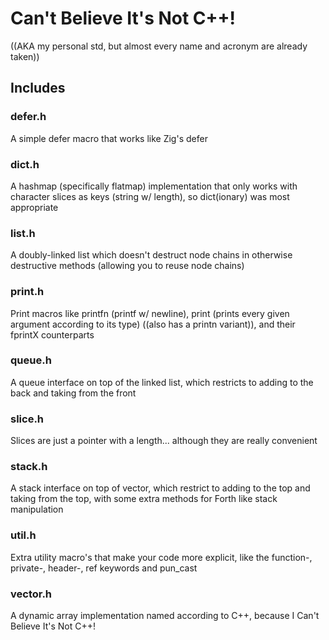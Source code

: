 # Can't Believe It's Not C++!
((AKA my personal std, but almost every name and acronym are already taken))

## Includes
### defer.h
A simple defer macro that works like Zig's defer
### dict.h
A hashmap (specifically flatmap) implementation that only works with character slices as keys (string w/ length), so dict(ionary) was most appropriate
### list.h
A doubly-linked list which doesn't destruct node chains in otherwise destructive methods (allowing you to reuse node chains)
### print.h
Print macros like printfn (printf w/ newline), print (prints every given argument according to its type) ((also has a printn variant)), and their fprintX counterparts
### queue.h
A queue interface on top of the linked list, which restricts to adding to the back and taking from the front
### slice.h
Slices are just a pointer with a length... although they are really convenient
### stack.h
A stack interface on top of vector, which restrict to adding to the top and taking from the top, with some extra methods for Forth like stack manipulation
### util.h
Extra utility macro's that make your code more explicit, like the function-, private-, header-, ref keywords and pun_cast
### vector.h
A dynamic array implementation named according to C++, because I Can't Believe It's Not C++!
